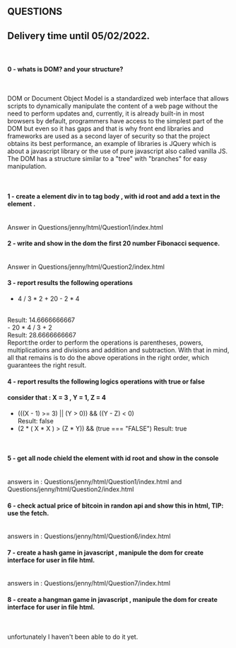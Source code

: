 ## QUESTIONS 

## Delivery time until 05/02/2022.

<br/>

#### 0 - whats is DOM? and your structure?

<br/>
<p>

    
DOM or Document Object Model is a standardized web interface that allows scripts to dynamically manipulate the content of a web page without the need to perform updates and, currently, it is already built-in in most browsers by default, programmers have access to the simplest part of the DOM but even so it has gaps and that is why front end libraries and frameworks are used as a second layer of security so that the project obtains its best performance, an example of libraries is JQuery which is about a javascript library or the use of pure javascript also called vanilla JS.
The DOM has a structure similar to a "tree" with "branches" for easy manipulation.

</p>

<br/>

#### 1 - create a element div in to tag body , with id root and add a text in the element .
<br/>
Answer in Questions/jenny/html/Question1/index.html
<br/>

#### 2 - write and show in the dom the first 20 number Fibonacci sequence.
<br/>
Answer in Questions/jenny/html/Question2/index.html
<br/>

#### 3 - report results the following operations
-  4 / 3 * 2 + 20 - 2 * 4 
<br/>
Result: 14.6666666667
<br/> 
-  20 * 4 / 3 + 2
<br/>
Result: 28.6666666667
<br/>
Report:the order to perform the operations is parentheses, powers, multiplications and divisions and addition and subtraction.
With that in mind, all that remains is to do the above operations in the right order, which guarantees the right result.
<br/>

#### 4 -  report results the following logics operations with true or false
#### consider that : X = 3 , Y = 1, Z = 4
- (((X - 1) >= 3) || (Y > 0)) && ((Y - Z) < 0)  
Result: false
- (2 * ( X * X ) > (Z * Y)) && (true === "FALSE")
Result: true
<br/> 

#### 5 - get all node chield the element with id root and show in the console

<br/>
answers in :
Questions/jenny/html/Question1/index.html
and
Questions/jenny/html/Question2/index.html
<br/>

#### 6 - check actual price of bitcoin in randon api and show this in html, TIP: use the fetch.

<br/>
answers in :
Questions/jenny/html/Question6/index.html
<br/>

#### 7 - create a hash game in javascript , manipule the dom for create interface for user in file html.   
<br/>
answers in :
Questions/jenny/html/Question7/index.html
<br/>

#### 8 - create a hangman game in javascript , manipule the dom for create interface for user in file html.   

<br/>

unfortunately I haven't been able to do it yet.

<br/>
